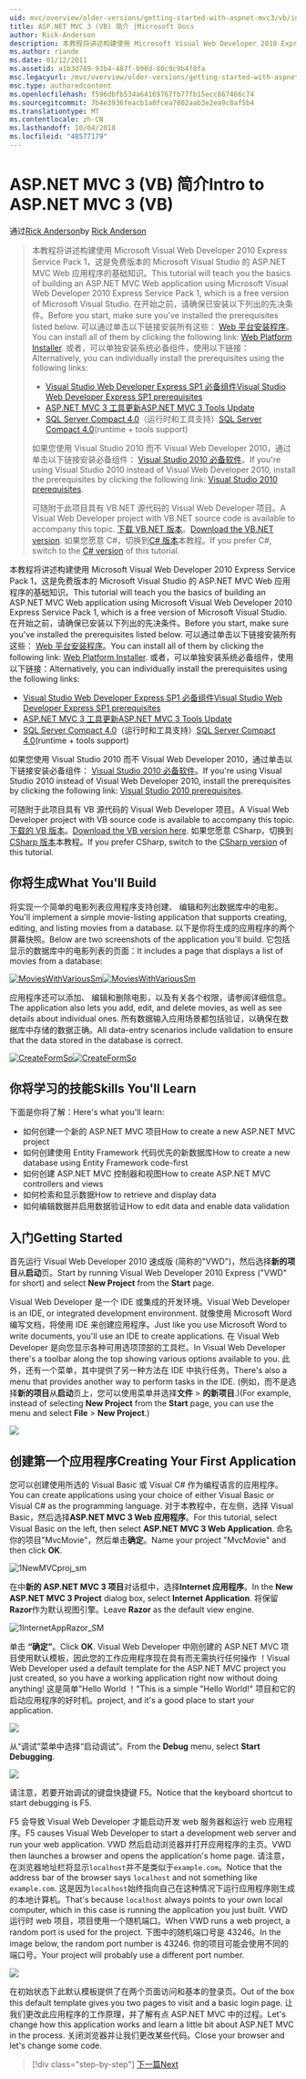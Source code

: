 ```yaml
---
uid: mvc/overview/older-versions/getting-started-with-aspnet-mvc3/vb/intro-to-aspnet-mvc-3
title: ASP.NET MVC 3 (VB) 简介 |Microsoft Docs
author: Rick-Anderson
description: 本教程将讲述构建使用 Microsoft Visual Web Developer 2010 Express Service Pack 1，这是一个 ASP.NET MVC Web 应用程序的基础知识...
ms.author: riande
ms.date: 01/12/2011
ms.assetid: a1b3d789-93b4-487f-b90d-80c9c9b4f8fa
msc.legacyurl: /mvc/overview/older-versions/getting-started-with-aspnet-mvc3/vb/intro-to-aspnet-mvc-3
msc.type: authoredcontent
ms.openlocfilehash: f596dbfb534a64169767fb77fb15ecc867466c74
ms.sourcegitcommit: 7b4e3936feacb1a8fcea7802aab3e2ea9c8af5b4
ms.translationtype: MT
ms.contentlocale: zh-CN
ms.lasthandoff: 10/04/2018
ms.locfileid: "48577179"
---
```

<a name="intro-to-aspnet-mvc-3-vb"></a><span data-ttu-id="ebc68-103">ASP.NET MVC 3 (VB) 简介</span><span class="sxs-lookup"><span data-stu-id="ebc68-103">Intro to ASP.NET MVC 3 (VB)</span></span>
====================
<span data-ttu-id="ebc68-104">通过[Rick Anderson]((https://twitter.com/RickAndMSFT))</span><span class="sxs-lookup"><span data-stu-id="ebc68-104">by [Rick Anderson]((https://twitter.com/RickAndMSFT))</span></span>

> <span data-ttu-id="ebc68-105">本教程将讲述构建使用 Microsoft Visual Web Developer 2010 Express Service Pack 1，这是免费版本的 Microsoft Visual Studio 的 ASP.NET MVC Web 应用程序的基础知识。</span><span class="sxs-lookup"><span data-stu-id="ebc68-105">This tutorial will teach you the basics of building an ASP.NET MVC Web application using Microsoft Visual Web Developer 2010 Express Service Pack 1, which is a free version of Microsoft Visual Studio.</span></span> <span data-ttu-id="ebc68-106">在开始之前，请确保已安装以下列出的先决条件。</span><span class="sxs-lookup"><span data-stu-id="ebc68-106">Before you start, make sure you've installed the prerequisites listed below.</span></span> <span data-ttu-id="ebc68-107">可以通过单击以下链接安装所有这些： [Web 平台安装程序](https://www.microsoft.com/web/gallery/install.aspx?appid=VWD2010SP1Pack)。</span><span class="sxs-lookup"><span data-stu-id="ebc68-107">You can install all of them by clicking the following link: [Web Platform Installer](https://www.microsoft.com/web/gallery/install.aspx?appid=VWD2010SP1Pack).</span></span> <span data-ttu-id="ebc68-108">或者，可以单独安装系统必备组件，使用以下链接：</span><span class="sxs-lookup"><span data-stu-id="ebc68-108">Alternatively, you can individually install the prerequisites using the following links:</span></span>
> 
> - [<span data-ttu-id="ebc68-109">Visual Studio Web Developer Express SP1 必备组件</span><span class="sxs-lookup"><span data-stu-id="ebc68-109">Visual Studio Web Developer Express SP1 prerequisites</span></span>](https://www.microsoft.com/web/gallery/install.aspx?appid=VWD2010SP1Pack)
> - [<span data-ttu-id="ebc68-110">ASP.NET MVC 3 工具更新</span><span class="sxs-lookup"><span data-stu-id="ebc68-110">ASP.NET MVC 3 Tools Update</span></span>](https://www.microsoft.com/web/gallery/install.aspx?appsxml=&amp;appid=MVC3)
> - <span data-ttu-id="ebc68-111">[SQL Server Compact 4.0](https://www.microsoft.com/web/gallery/install.aspx?appid=SQLCE;SQLCEVSTools_4_0)（运行时和工具支持）</span><span class="sxs-lookup"><span data-stu-id="ebc68-111">[SQL Server Compact 4.0](https://www.microsoft.com/web/gallery/install.aspx?appid=SQLCE;SQLCEVSTools_4_0)(runtime + tools support)</span></span>
> 
> <span data-ttu-id="ebc68-112">如果您使用 Visual Studio 2010 而不 Visual Web Developer 2010，通过单击以下链接安装必备组件： [Visual Studio 2010 必备软件](https://www.microsoft.com/web/gallery/install.aspx?appsxml=&amp;appid=VS2010SP1Pack)。</span><span class="sxs-lookup"><span data-stu-id="ebc68-112">If you're using Visual Studio 2010 instead of Visual Web Developer 2010, install the prerequisites by clicking the following link: [Visual Studio 2010 prerequisites](https://www.microsoft.com/web/gallery/install.aspx?appsxml=&amp;appid=VS2010SP1Pack).</span></span>
> 
> <span data-ttu-id="ebc68-113">可随附于此项目具有 VB.NET 源代码的 Visual Web Developer 项目。</span><span class="sxs-lookup"><span data-stu-id="ebc68-113">A Visual Web Developer project with VB.NET source code is available to accompany this topic.</span></span> <span data-ttu-id="ebc68-114">[下载 VB.NET 版本](https://code.msdn.microsoft.com/Introduction-to-MVC-3-10d1b098)。</span><span class="sxs-lookup"><span data-stu-id="ebc68-114">[Download the VB.NET version](https://code.msdn.microsoft.com/Introduction-to-MVC-3-10d1b098).</span></span> <span data-ttu-id="ebc68-115">如果您愿意 C#，切换到[C# 版本](../cs/intro-to-aspnet-mvc-3.md)本教程。</span><span class="sxs-lookup"><span data-stu-id="ebc68-115">If you prefer C#, switch to the [C# version](../cs/intro-to-aspnet-mvc-3.md) of this tutorial.</span></span>


<span data-ttu-id="ebc68-116">本教程将讲述构建使用 Microsoft Visual Web Developer 2010 Express Service Pack 1，这是免费版本的 Microsoft Visual Studio 的 ASP.NET MVC Web 应用程序的基础知识。</span><span class="sxs-lookup"><span data-stu-id="ebc68-116">This tutorial will teach you the basics of building an ASP.NET MVC Web application using Microsoft Visual Web Developer 2010 Express Service Pack 1, which is a free version of Microsoft Visual Studio.</span></span> <span data-ttu-id="ebc68-117">在开始之前，请确保已安装以下列出的先决条件。</span><span class="sxs-lookup"><span data-stu-id="ebc68-117">Before you start, make sure you've installed the prerequisites listed below.</span></span> <span data-ttu-id="ebc68-118">可以通过单击以下链接安装所有这些： [Web 平台安装程序](https://www.microsoft.com/web/gallery/install.aspx?appid=VWD2010SP1Pack)。</span><span class="sxs-lookup"><span data-stu-id="ebc68-118">You can install all of them by clicking the following link: [Web Platform Installer](https://www.microsoft.com/web/gallery/install.aspx?appid=VWD2010SP1Pack).</span></span> <span data-ttu-id="ebc68-119">或者，可以单独安装系统必备组件，使用以下链接：</span><span class="sxs-lookup"><span data-stu-id="ebc68-119">Alternatively, you can individually install the prerequisites using the following links:</span></span>

- [<span data-ttu-id="ebc68-120">Visual Studio Web Developer Express SP1 必备组件</span><span class="sxs-lookup"><span data-stu-id="ebc68-120">Visual Studio Web Developer Express SP1 prerequisites</span></span>](https://www.microsoft.com/web/gallery/install.aspx?appid=VWD2010SP1Pack)
- [<span data-ttu-id="ebc68-121">ASP.NET MVC 3 工具更新</span><span class="sxs-lookup"><span data-stu-id="ebc68-121">ASP.NET MVC 3 Tools Update</span></span>](https://www.microsoft.com/web/gallery/install.aspx?appsxml=&amp;appid=MVC3)
- <span data-ttu-id="ebc68-122">[SQL Server Compact 4.0](https://www.microsoft.com/web/gallery/install.aspx?appid=SQLCE;SQLCEVSTools_4_0)（运行时和工具支持）</span><span class="sxs-lookup"><span data-stu-id="ebc68-122">[SQL Server Compact 4.0](https://www.microsoft.com/web/gallery/install.aspx?appid=SQLCE;SQLCEVSTools_4_0)(runtime + tools support)</span></span>

<span data-ttu-id="ebc68-123">如果您使用 Visual Studio 2010 而不 Visual Web Developer 2010，通过单击以下链接安装必备组件： [Visual Studio 2010 必备软件](https://www.microsoft.com/web/gallery/install.aspx?appsxml=&amp;appid=VS2010SP1Pack)。</span><span class="sxs-lookup"><span data-stu-id="ebc68-123">If you're using Visual Studio 2010 instead of Visual Web Developer 2010, install the prerequisites by clicking the following link: [Visual Studio 2010 prerequisites](https://www.microsoft.com/web/gallery/install.aspx?appsxml=&amp;appid=VS2010SP1Pack).</span></span>

<span data-ttu-id="ebc68-124">可随附于此项目具有 VB 源代码的 Visual Web Developer 项目。</span><span class="sxs-lookup"><span data-stu-id="ebc68-124">A Visual Web Developer project with VB source code is available to accompany this topic.</span></span> <span data-ttu-id="ebc68-125">[下载的 VB 版本](https://code.msdn.microsoft.com/Project/Download/FileDownload.aspx?ProjectName=aspnetmvcsamples&amp;DownloadId=14824)。</span><span class="sxs-lookup"><span data-stu-id="ebc68-125">[Download the VB version here](https://code.msdn.microsoft.com/Project/Download/FileDownload.aspx?ProjectName=aspnetmvcsamples&amp;DownloadId=14824).</span></span> <span data-ttu-id="ebc68-126">如果您愿意 CSharp，切换到[CSharp 版本](../cs/intro-to-aspnet-mvc-3.md)本教程。</span><span class="sxs-lookup"><span data-stu-id="ebc68-126">If you prefer CSharp, switch to the [CSharp version](../cs/intro-to-aspnet-mvc-3.md) of this tutorial.</span></span>

## <a name="what-youll-build"></a><span data-ttu-id="ebc68-127">你将生成</span><span class="sxs-lookup"><span data-stu-id="ebc68-127">What You'll Build</span></span>

<span data-ttu-id="ebc68-128">将实现一个简单的电影列表应用程序支持创建、 编辑和列出数据库中的电影。</span><span class="sxs-lookup"><span data-stu-id="ebc68-128">You'll implement a simple movie-listing application that supports creating, editing, and listing movies from a database.</span></span> <span data-ttu-id="ebc68-129">以下是你将生成的应用程序的两个屏幕快照。</span><span class="sxs-lookup"><span data-stu-id="ebc68-129">Below are two screenshots of the application you'll build.</span></span> <span data-ttu-id="ebc68-130">它包括显示的数据库中的电影列表的页面：</span><span class="sxs-lookup"><span data-stu-id="ebc68-130">It includes a page that displays a list of movies from a database:</span></span>

<span data-ttu-id="ebc68-131">[![MoviesWithVariousSm](intro-to-aspnet-mvc-3/_static/image2.png)](intro-to-aspnet-mvc-3/_static/image1.png)</span><span class="sxs-lookup"><span data-stu-id="ebc68-131">[![MoviesWithVariousSm](intro-to-aspnet-mvc-3/_static/image2.png)](intro-to-aspnet-mvc-3/_static/image1.png)</span></span>

<span data-ttu-id="ebc68-132">应用程序还可以添加、 编辑和删除电影，以及有关各个权限，请参阅详细信息。</span><span class="sxs-lookup"><span data-stu-id="ebc68-132">The application also lets you add, edit, and delete movies, as well as see details about individual ones.</span></span> <span data-ttu-id="ebc68-133">所有数据输入应用场景都包括验证，以确保在数据库中存储的数据正确。</span><span class="sxs-lookup"><span data-stu-id="ebc68-133">All data-entry scenarios include validation to ensure that the data stored in the database is correct.</span></span>

<span data-ttu-id="ebc68-134">[![CreateFormSo](intro-to-aspnet-mvc-3/_static/image4.png)](intro-to-aspnet-mvc-3/_static/image3.png)</span><span class="sxs-lookup"><span data-stu-id="ebc68-134">[![CreateFormSo](intro-to-aspnet-mvc-3/_static/image4.png)](intro-to-aspnet-mvc-3/_static/image3.png)</span></span>

## <a name="skills-youll-learn"></a><span data-ttu-id="ebc68-135">你将学习的技能</span><span class="sxs-lookup"><span data-stu-id="ebc68-135">Skills You'll Learn</span></span>

<span data-ttu-id="ebc68-136">下面是你将了解：</span><span class="sxs-lookup"><span data-stu-id="ebc68-136">Here's what you'll learn:</span></span>

- <span data-ttu-id="ebc68-137">如何创建一个新的 ASP.NET MVC 项目</span><span class="sxs-lookup"><span data-stu-id="ebc68-137">How to create a new ASP.NET MVC project</span></span>
- <span data-ttu-id="ebc68-138">如何创建使用 Entity Framework 代码优先的新数据库</span><span class="sxs-lookup"><span data-stu-id="ebc68-138">How to create a new database using Entity Framework code-first</span></span>
- <span data-ttu-id="ebc68-139">如何创建 ASP.NET MVC 控制器和视图</span><span class="sxs-lookup"><span data-stu-id="ebc68-139">How to create ASP.NET MVC controllers and views</span></span>
- <span data-ttu-id="ebc68-140">如何检索和显示数据</span><span class="sxs-lookup"><span data-stu-id="ebc68-140">How to retrieve and display data</span></span>
- <span data-ttu-id="ebc68-141">如何编辑数据并启用数据验证</span><span class="sxs-lookup"><span data-stu-id="ebc68-141">How to edit data and enable data validation</span></span>

## <a name="getting-started"></a><span data-ttu-id="ebc68-142">入门</span><span class="sxs-lookup"><span data-stu-id="ebc68-142">Getting Started</span></span>

<span data-ttu-id="ebc68-143">首先运行 Visual Web Developer 2010 速成版 (简称的"VWD")，然后选择**新的项目**从**启动**页。</span><span class="sxs-lookup"><span data-stu-id="ebc68-143">Start by running Visual Web Developer 2010 Express ("VWD" for short) and select **New Project** from the **Start** page.</span></span>

<span data-ttu-id="ebc68-144">Visual Web Developer 是一个 IDE 或集成的开发环境。</span><span class="sxs-lookup"><span data-stu-id="ebc68-144">Visual Web Developer is an IDE, or integrated development environment.</span></span> <span data-ttu-id="ebc68-145">就像使用 Microsoft Word 编写文档，将使用 IDE 来创建应用程序。</span><span class="sxs-lookup"><span data-stu-id="ebc68-145">Just like you use Microsoft Word to write documents, you'll use an IDE to create applications.</span></span> <span data-ttu-id="ebc68-146">在 Visual Web Developer 是向您显示各种可用选项顶部的工具栏。</span><span class="sxs-lookup"><span data-stu-id="ebc68-146">In Visual Web Developer there's a toolbar along the top showing various options available to you.</span></span> <span data-ttu-id="ebc68-147">此外，还有一个菜单，其中提供了另一种方法在 IDE 中执行任务。</span><span class="sxs-lookup"><span data-stu-id="ebc68-147">There's also a menu that provides another way to perform tasks in the IDE.</span></span> <span data-ttu-id="ebc68-148">(例如，而不是选择**新的项目**从**启动**页上，您可以使用菜单并选择**文件** &gt; **的新项目**.)</span><span class="sxs-lookup"><span data-stu-id="ebc68-148">(For example, instead of selecting **New Project** from the **Start** page, you can use the menu and select **File** &gt; **New Project**.)</span></span>

[![](intro-to-aspnet-mvc-3/_static/image6.png)](intro-to-aspnet-mvc-3/_static/image5.png)

## <a name="creating-your-first-application"></a><span data-ttu-id="ebc68-149">创建第一个应用程序</span><span class="sxs-lookup"><span data-stu-id="ebc68-149">Creating Your First Application</span></span>

<span data-ttu-id="ebc68-150">您可以创建使用所选的 Visual Basic 或 Visual C# 作为编程语言的应用程序。</span><span class="sxs-lookup"><span data-stu-id="ebc68-150">You can create applications using your choice of either Visual Basic or Visual C# as the programming language.</span></span> <span data-ttu-id="ebc68-151">对于本教程中，在左侧，选择 Visual Basic，然后选择**ASP.NET MVC 3 Web 应用程序**。</span><span class="sxs-lookup"><span data-stu-id="ebc68-151">For this tutorial, select Visual Basic on the left, then select **ASP.NET MVC 3 Web Application**.</span></span> <span data-ttu-id="ebc68-152">命名你的项目"MvcMovie"，然后单击**确定**。</span><span class="sxs-lookup"><span data-stu-id="ebc68-152">Name your project "MvcMovie" and then click **OK**.</span></span>

![1NewMVCproj_sm](intro-to-aspnet-mvc-3/_static/image7.png)

<span data-ttu-id="ebc68-154">在中**新的 ASP.NET MVC 3 项目**对话框中，选择**Internet 应用程序**。</span><span class="sxs-lookup"><span data-stu-id="ebc68-154">In the **New ASP.NET MVC 3 Project** dialog box, select **Internet Application**.</span></span> <span data-ttu-id="ebc68-155">将保留**Razor**作为默认视图引擎。</span><span class="sxs-lookup"><span data-stu-id="ebc68-155">Leave **Razor** as the default view engine.</span></span>

![1InternetAppRazor_SM](intro-to-aspnet-mvc-3/_static/image8.png)

<span data-ttu-id="ebc68-157">单击 **“确定”**。</span><span class="sxs-lookup"><span data-stu-id="ebc68-157">Click **OK**.</span></span> <span data-ttu-id="ebc68-158">Visual Web Developer 中刚创建的 ASP.NET MVC 项目使用默认模板，因此您的工作应用程序现在具有而无需执行任何操作 ！</span><span class="sxs-lookup"><span data-stu-id="ebc68-158">Visual Web Developer used a default template for the ASP.NET MVC project you just created, so you have a working application right now without doing anything!</span></span> <span data-ttu-id="ebc68-159">这是简单"Hello World ！"</span><span class="sxs-lookup"><span data-stu-id="ebc68-159">This is a simple "Hello World!"</span></span> <span data-ttu-id="ebc68-160">项目和它的启动应用程序的好时机。</span><span class="sxs-lookup"><span data-stu-id="ebc68-160">project, and it's a good place to start your application.</span></span>

[![](intro-to-aspnet-mvc-3/_static/image10.png)](intro-to-aspnet-mvc-3/_static/image9.png)

<span data-ttu-id="ebc68-161">从“调试”菜单中选择“启动调试”。</span><span class="sxs-lookup"><span data-stu-id="ebc68-161">From the **Debug** menu, select **Start Debugging**.</span></span>

![](intro-to-aspnet-mvc-3/_static/image11.png)

<span data-ttu-id="ebc68-162">请注意，若要开始调试的键盘快捷键 F5。</span><span class="sxs-lookup"><span data-stu-id="ebc68-162">Notice that the keyboard shortcut to start debugging is F5.</span></span>

<span data-ttu-id="ebc68-163">F5 会导致 Visual Web Developer 才能启动开发 web 服务器和运行 web 应用程序。</span><span class="sxs-lookup"><span data-stu-id="ebc68-163">F5 causes Visual Web Developer to start a development web server and run your web application.</span></span> <span data-ttu-id="ebc68-164">VWD 然后启动浏览器并打开应用程序的主页。</span><span class="sxs-lookup"><span data-stu-id="ebc68-164">VWD then launches a browser and opens the application's home page.</span></span> <span data-ttu-id="ebc68-165">请注意，在浏览器地址栏将显示`localhost`并不是类似于`example.com`。</span><span class="sxs-lookup"><span data-stu-id="ebc68-165">Notice that the address bar of the browser says `localhost` and not something like `example.com`.</span></span> <span data-ttu-id="ebc68-166">这是因为`localhost`始终指向自己在这种情况下运行应用程序刚生成的本地计算机。</span><span class="sxs-lookup"><span data-stu-id="ebc68-166">That's because `localhost` always points to your own local computer, which in this case is running the application you just built.</span></span> <span data-ttu-id="ebc68-167">VWD 运行时 web 项目，项目使用一个随机端口。</span><span class="sxs-lookup"><span data-stu-id="ebc68-167">When VWD runs a web project, a random port is used for the project.</span></span> <span data-ttu-id="ebc68-168">下图中的随机端口号是 43246。</span><span class="sxs-lookup"><span data-stu-id="ebc68-168">In the image below, the random port number is 43246.</span></span> <span data-ttu-id="ebc68-169">你的项目可能会使用不同的端口号。</span><span class="sxs-lookup"><span data-stu-id="ebc68-169">Your project will probably use a different port number.</span></span>

![](intro-to-aspnet-mvc-3/_static/image12.png)

<span data-ttu-id="ebc68-170">在初始状态下此默认模板提供了在两个页面访问和基本的登录页。</span><span class="sxs-lookup"><span data-stu-id="ebc68-170">Out of the box this default template gives you two pages to visit and a basic login page.</span></span> <span data-ttu-id="ebc68-171">让我们更改此应用程序的工作原理，并了解有点 ASP.NET MVC 中的过程。</span><span class="sxs-lookup"><span data-stu-id="ebc68-171">Let's change how this application works and learn a little bit about ASP.NET MVC in the process.</span></span> <span data-ttu-id="ebc68-172">关闭浏览器并让我们更改某些代码。</span><span class="sxs-lookup"><span data-stu-id="ebc68-172">Close your browser and let's change some code.</span></span>

> [!div class="step-by-step"]
> [<span data-ttu-id="ebc68-173">下一篇</span><span class="sxs-lookup"><span data-stu-id="ebc68-173">Next</span></span>](adding-a-controller.md)
